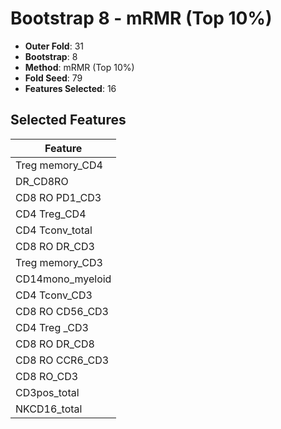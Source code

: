 # Bootstrap 8 - mRMR (Top 10%)

- **Outer Fold**: 31
- **Bootstrap**: 8
- **Method**: mRMR (Top 10%)
- **Fold Seed**: 79
- **Features Selected**: 16

## Selected Features

| Feature |
|---------|
| Treg memory_CD4 |
| DR_CD8RO |
| CD8 RO PD1_CD3 |
| CD4 Treg_CD4 |
| CD4 Tconv_total |
| CD8 RO DR_CD3 |
| Treg memory_CD3 |
| CD14mono_myeloid |
| CD4 Tconv_CD3 |
| CD8 RO CD56_CD3 |
| CD4 Treg _CD3 |
| CD8 RO DR_CD8 |
| CD8 RO CCR6_CD3 |
| CD8 RO_CD3 |
| CD3pos_total |
| NKCD16_total |
